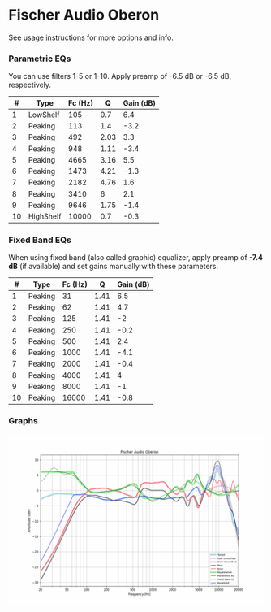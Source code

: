 # Fischer Audio Oberon
See [usage instructions](https://github.com/jaakkopasanen/AutoEq#usage) for more options and info.

### Parametric EQs
You can use filters 1-5 or 1-10. Apply preamp of -6.5 dB or -6.5 dB, respectively.

|   # | Type      |   Fc (Hz) |    Q |   Gain (dB) |
|-----|-----------|-----------|------|-------------|
|   1 | LowShelf  |       105 | 0.7  |         6.4 |
|   2 | Peaking   |       113 | 1.4  |        -3.2 |
|   3 | Peaking   |       492 | 2.03 |         3.3 |
|   4 | Peaking   |       948 | 1.11 |        -3.4 |
|   5 | Peaking   |      4665 | 3.16 |         5.5 |
|   6 | Peaking   |      1473 | 4.21 |        -1.3 |
|   7 | Peaking   |      2182 | 4.76 |         1.6 |
|   8 | Peaking   |      3410 | 6    |         2.1 |
|   9 | Peaking   |      9646 | 1.75 |        -1.4 |
|  10 | HighShelf |     10000 | 0.7  |        -0.3 |

### Fixed Band EQs
When using fixed band (also called graphic) equalizer, apply preamp of **-7.4 dB** (if available) and set gains manually with these parameters.

|   # | Type    |   Fc (Hz) |    Q |   Gain (dB) |
|-----|---------|-----------|------|-------------|
|   1 | Peaking |        31 | 1.41 |         6.5 |
|   2 | Peaking |        62 | 1.41 |         4.7 |
|   3 | Peaking |       125 | 1.41 |        -2   |
|   4 | Peaking |       250 | 1.41 |        -0.2 |
|   5 | Peaking |       500 | 1.41 |         2.4 |
|   6 | Peaking |      1000 | 1.41 |        -4.1 |
|   7 | Peaking |      2000 | 1.41 |        -0.4 |
|   8 | Peaking |      4000 | 1.41 |         4   |
|   9 | Peaking |      8000 | 1.41 |        -1   |
|  10 | Peaking |     16000 | 1.41 |        -0.8 |

### Graphs
![](./Fischer%20Audio%20Oberon.png)
